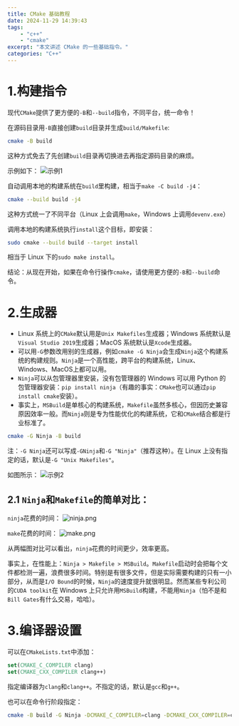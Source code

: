 ```yaml
---
title: CMake 基础教程
date: 2024-11-29 14:39:43
tags:
    - "c++"
    - "cmake"
excerpt: "本文讲述 CMake 的一些基础指令。"
categories: "C++"
---
```


# 1.构建指令

现代`CMake`提供了更方便的`-B`和`--build`指令，不同平台，统一命令！

在源码目录用`-B`直接创建`build`目录并生成`build/Makefile`:
```bash
cmake -B build
```
这种方式免去了先创建`build`目录再切换进去再指定源码目录的麻烦。

示例如下：
![示例1](https://s2.loli.net/2024/11/29/tL9qsWvMekI3zcw.png)

自动调用本地的构建系统在`build`里构建，相当于`make -C build -j4`：
```bash
cmake --build build -j4
```
这种方式统一了不同平台（Linux 上会调用`make`，Windows 上调用`devenv.exe`）

调用本地的构建系统执行`install`这个目标，即安装：
```bash
sudo cmake --build build --target install
```
相当于 Linux 下的`sudo make install`。

结论：从现在开始，如果在命令行操作`cmake`，请使用更方便的`-B`和`--build`命令。

# 2.生成器

- Linux 系统上的`CMake`默认用是`Unix Makefiles`生成器；Windows 系统默认是`Visual Studio 2019`生成器；MacOS 系统默认是`Xcode`生成器。
- 可以用`-G`参数改用别的生成器，例如`cmake -G Ninja`会生成`Ninja`这个构建系统的构建规则。`Ninja`是一个高性能，跨平台的构建系统，Linux、Windows、MacOS上都可以用。
- `Ninja`可以从包管理器里安装，没有包管理器的 Windows 可以用 Python 的包管理器安装：`pip install ninja`（有趣的事实：`CMake`也可以通过`pip install cmake`安装）。
- 事实上，`MSBuild`是单核心的构建系统，`Makefile`虽然多核心，但因历史兼容原因效率一般。而`Ninja`则是专为性能优化的构建系统，它和`CMake`结合都是行业标准了。

```bash
cmake -G Ninja -B build
```
注：`-G Ninja`还可以写成`-GNinja`和`-G "Ninja"`（推荐这种）。在 Linux 上没有指定的话，默认是`-G "Unix Makefiles"`。

如图所示：
![示例2](https://s2.loli.net/2024/11/29/5veQ3nHVUhT7ipl.png)

## 2.1 `Ninja`和`Makefile`的简单对比：

`ninja`花费的时间：
![ninja.png](https://s2.loli.net/2024/11/29/sha1dGMkHTNuQ8A.png)

`make`花费的时间：
![make.png](https://s2.loli.net/2024/11/29/kfcOwtZbQV4UMA5.png)

从两幅图对比可以看出，`ninja`花费的时间更少，效率更高。

事实上，在性能上：`Ninja > Makefile > MSBuild`。`Makefile`启动时会把每个文件都检测一遍，浪费很多时间。特别是有很多文件，但是实际需要构建的只有一小部分，从而是`I/O Bound`的时候，`Ninja`的速度提升就很明显。然而某些专利公司的`CUDA toolkit`在 Windows 上只允许用`MSBuild`构建，不能用`Ninja`（怕不是和`Bill Gates`有什么交易，哈哈）。

# 3.编译器设置

可以在`CMakeLists.txt`中添加：
```CMake
set(CMAKE_C_COMPILER clang)
set(CMAKE_CXX_COMPILER clang++)
```
指定编译器为`clang`和`clang++`。不指定的话，默认是`gcc`和`g++`。

也可以在命令行阶段指定：
```bash
cmake -B build -G Ninja -DCMAKE_C_COMPILER=clang -DCMAKE_CXX_COMPILER=clang++
```